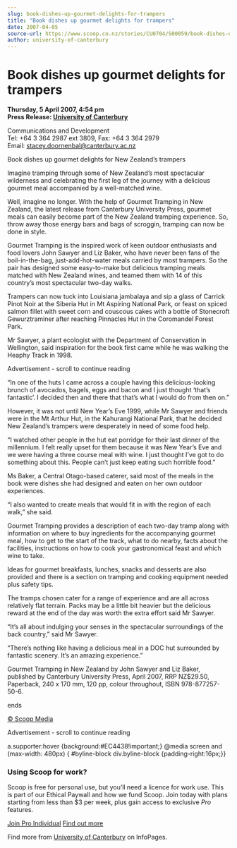 ```yaml
---
slug: book-dishes-up-gourmet-delights-for-trampers
title: "Book dishes up gourmet delights for trampers"
date: 2007-04-05
source-url: https://www.scoop.co.nz/stories/CU0704/S00059/book-dishes-up-gourmet-delights-for-trampers.htm
author: university-of-canterbury
---
```

Book dishes up gourmet delights for trampers
============================================

**Thursday, 5 April 2007, 4:54 pm**  
**Press Release: [University of Canterbury](https://info.scoop.co.nz/University_of_Canterbury)**

Communications and Development  
Tel: +64 3 364 2987 ext 3809, Fax: +64 3 364 2979  
Email: stacey.doornenbal@canterbury.ac.nz

  
Book dishes up gourmet delights for New Zealand’s trampers

Imagine tramping through some of New Zealand’s most spectacular wilderness and celebrating the first leg of the journey with a delicious gourmet meal accompanied by a well-matched wine.

Well, imagine no longer. With the help of Gourmet Tramping in New Zealand, the latest release from Canterbury University Press, gourmet meals can easily become part of the New Zealand tramping experience. So, throw away those energy bars and bags of scroggin, tramping can now be done in style.

Gourmet Tramping is the inspired work of keen outdoor enthusiasts and food lovers John Sawyer and Liz Baker, who have never been fans of the boil-in-the-bag, just-add-hot-water meals carried by most trampers. So the pair has designed some easy-to-make but delicious tramping meals matched with New Zealand wines, and teamed them with 14 of this country’s most spectacular two-day walks.

Trampers can now tuck into Louisiana jambalaya and sip a glass of Carrick Pinot Noir at the Siberia Hut in Mt Aspiring National Park, or feast on spiced salmon fillet with sweet corn and couscous cakes with a bottle of Stonecroft Gewurztraminer after reaching Pinnacles Hut in the Coromandel Forest Park.

Mr Sawyer, a plant ecologist with the Department of Conservation in Wellington, said inspiration for the book first came while he was walking the Heaphy Track in 1998.

Advertisement - scroll to continue reading





“In one of the huts I came across a couple having this delicious-looking brunch of avocados, bagels, eggs and bacon and I just thought ‘that’s fantastic’. I decided then and there that that’s what I would do from then on.”

However, it was not until New Year’s Eve 1999, while Mr Sawyer and friends were in the Mt Arthur Hut, in the Kahurangi National Park, that he decided New Zealand’s trampers were desperately in need of some food help.

“I watched other people in the hut eat porridge for their last dinner of the millennium. I felt really upset for them because it was New Year’s Eve and we were having a three course meal with wine. I just thought I’ve got to do something about this. People can’t just keep eating such horrible food.”

Ms Baker, a Central Otago-based caterer, said most of the meals in the book were dishes she had designed and eaten on her own outdoor experiences.

“I also wanted to create meals that would fit in with the region of each walk,” she said.

Gourmet Tramping provides a description of each two-day tramp along with information on where to buy ingredients for the accompanying gourmet meal, how to get to the start of the track, what to do nearby, facts about the facilities, instructions on how to cook your gastronomical feast and which wine to take.

Ideas for gourmet breakfasts, lunches, snacks and desserts are also provided and there is a section on tramping and cooking equipment needed plus safety tips.

The tramps chosen cater for a range of experience and are all across relatively flat terrain. Packs may be a little bit heavier but the delicious reward at the end of the day was worth the extra effort said Mr Sawyer.

“It’s all about indulging your senses in the spectacular surroundings of the back country,” said Mr Sawyer.

“There’s nothing like having a delicious meal in a DOC hut surrounded by fantastic scenery. It’s an amazing experience.”

  
Gourmet Tramping in New Zealand by John Sawyer and Liz Baker, published by Canterbury University Press, April 2007, RRP NZ$29.50, Paperback, 240 x 170 mm, 120 pp, colour throughout, ISBN 978-877257-50-6.

  
ends

  

[© Scoop Media](http://www.scoop.co.nz/about/terms.html)  

Advertisement - scroll to continue reading



a.supporter:hover {background:#EC4438!important;} @media screen and (max-width: 480px) { #byline-block div.byline-block {padding-right:16px;}}

### Using Scoop for work?

Scoop is free for personal use, but you’ll need a licence for work use. This is part of our Ethical Paywall and how we fund Scoop. Join today with plans starting from less than $3 per week, plus gain access to exclusive _Pro_ features.  
  
[Join Pro Individual](https://pro.scoop.co.nz/Individual/?from=ProIn24) [Find out more](https://pro.scoop.co.nz/using-scoop-for-work/?from=ProIn24)

Find more from [University of Canterbury](https://info.scoop.co.nz/University_of_Canterbury) on InfoPages.